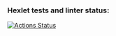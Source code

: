 ### Hexlet tests and linter status:
[![Actions Status](https://github.com/Irmyshka/qa-engineer-project-85/actions/workflows/hexlet-check.yml/badge.svg)](https://github.com/Irmyshka/qa-engineer-project-85/actions)